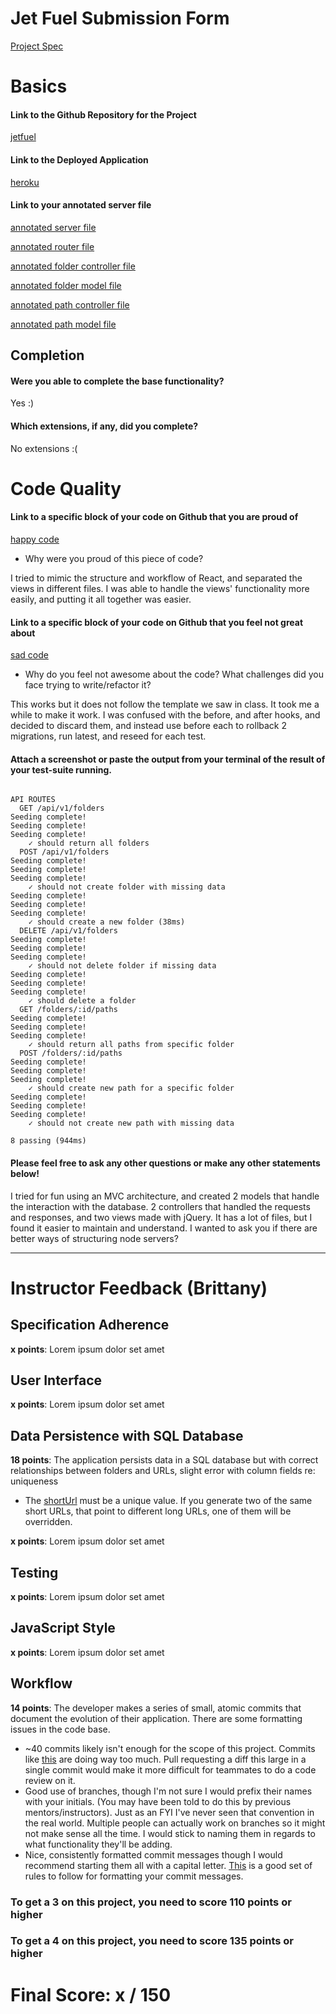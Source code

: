 # Jet Fuel Submission Form

[Project Spec](http://frontend.turing.io/projects/jet-fuel.html)

# Basics

#### Link to the Github Repository for the Project
[jetfuel](https://github.com/jdiejim/Jet-Fuel)

#### Link to the Deployed Application
[heroku](https://jdj-jet-fuel.herokuapp.com/)

#### Link to your annotated server file
[annotated server file](https://github.com/jdiejim/Jet-Fuel/blob/jdj-server-comments/server.js)

[annotated router file](https://github.com/jdiejim/Jet-Fuel/blob/jdj-server-comments/router.js)

[annotated folder controller file](https://github.com/jdiejim/Jet-Fuel/blob/jdj-server-comments/controllers/foldersController.js)

[annotated folder model file](https://github.com/jdiejim/Jet-Fuel/blob/jdj-server-comments/models/Folder.js)

[annotated path controller file](https://github.com/jdiejim/Jet-Fuel/blob/jdj-server-comments/controllers/pathsController.js)

[annotated path model file](https://github.com/jdiejim/Jet-Fuel/blob/jdj-server-comments/models/Path.js)


## Completion

#### Were you able to complete the base functionality?

Yes :)

#### Which extensions, if any, did you complete?

No extensions :(

# Code Quality

#### Link to a specific block of your code on Github that you are proud of
[happy code](https://github.com/jdiejim/Jet-Fuel/blob/master/src/views/Collections.js#L1-L97)

* Why were you proud of this piece of code?

I tried to mimic the structure and workflow of React, and separated the views in different files. I was able to handle the views' functionality more easily, and putting it all together was easier.

#### Link to a specific block of your code on Github that you feel not great about
[sad code](https://github.com/jdiejim/Jet-Fuel/blob/master/test/routes.spec.js#L17-L24)

* Why do you feel not awesome about the code? What challenges did you face trying to write/refactor it?

This works but it does not follow the template we saw in class. It took me a while to make it work. I was confused with the before, and after hooks, and decided to discard them, and instead use before each to rollback 2 migrations, run latest, and reseed for each test.

#### Attach a screenshot or paste the output from your terminal of the result of your test-suite running.

```

API ROUTES
  GET /api/v1/folders
Seeding complete!
Seeding complete!
Seeding complete!
    ✓ should return all folders
  POST /api/v1/folders
Seeding complete!
Seeding complete!
Seeding complete!
    ✓ should not create folder with missing data
Seeding complete!
Seeding complete!
Seeding complete!
    ✓ should create a new folder (38ms)
  DELETE /api/v1/folders
Seeding complete!
Seeding complete!
Seeding complete!
    ✓ should not delete folder if missing data
Seeding complete!
Seeding complete!
Seeding complete!
    ✓ should delete a folder
  GET /folders/:id/paths
Seeding complete!
Seeding complete!
Seeding complete!
    ✓ should return all paths from specific folder
  POST /folders/:id/paths
Seeding complete!
Seeding complete!
Seeding complete!
    ✓ should create new path for a specific folder
Seeding complete!
Seeding complete!
Seeding complete!
    ✓ should not create new path with missing data

8 passing (944ms)

```

#### Please feel free to ask any other questions or make any other statements below!

I tried for fun using an MVC architecture, and created 2 models that handle the interaction with the database. 2 controllers that handled the requests and responses, and two views made with jQuery. It has a lot of files, but I found it easier to maintain and understand. I wanted to ask you if there are better ways of structuring node servers?

-----

# Instructor Feedback (Brittany)

## Specification Adherence

**x points**: Lorem ipsum dolor set amet

## User Interface

**x points**: Lorem ipsum dolor set amet

## Data Persistence with SQL Database

**18 points**: The application persists data in a SQL database but with correct relationships between folders and URLs, slight error with column fields re: uniqueness

* The [shortUrl](https://github.com/jdiejim/Jet-Fuel/blob/master/db/migrations/20170815171324_paths.js#L10) must be a unique value. If you generate two of the same short URLs, that point to different long URLs, one of them will be overridden. 
 
**x points**: Lorem ipsum dolor set amet

## Testing

**x points**: Lorem ipsum dolor set amet

## JavaScript Style

**x points**: Lorem ipsum dolor set amet

## Workflow

**14 points**: The developer makes a series of small, atomic commits that document the evolution of their application. There are some formatting issues in the code base.

* ~40 commits likely isn't enough for the scope of this project. Commits like [this](https://github.com/jdiejim/Jet-Fuel/commit/1c44d676ca9b1a053b29c2d1191314af69b67efd) are doing way too much. Pull requesting a diff this large in a single commit would make it more difficult for teammates to do a code review on it.
* Good use of branches, though I'm not sure I would prefix their names with your initials. (You may have been told to do this by previous mentors/instructors). Just as an FYI I've never seen that convention in the real world. Multiple people can actually work on branches so it might not make sense all the time. I would stick to naming them in regards to what functionality they'll be adding.
* Nice, consistently formatted commit messages though I would recommend starting them all with a capital letter. [This](https://chris.beams.io/posts/git-commit/) is a good set of rules to follow for formatting your commit messages.

### To get a 3 on this project, you need to score 110 points or higher
### To get a 4 on this project, you need to score 135 points or higher

# Final Score: x / 150
